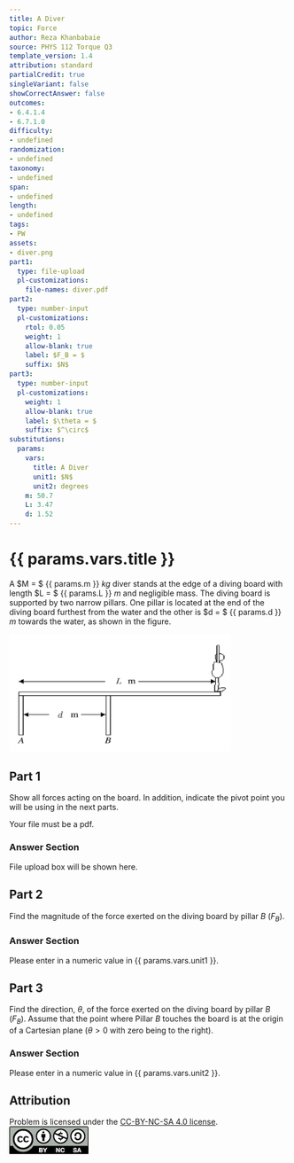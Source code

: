 ```yaml
---
title: A Diver
topic: Force
author: Reza Khanbabaie
source: PHYS 112 Torque Q3
template_version: 1.4
attribution: standard
partialCredit: true
singleVariant: false
showCorrectAnswer: false
outcomes:
- 6.4.1.4
- 6.7.1.0
difficulty:
- undefined
randomization:
- undefined
taxonomy:
- undefined
span:
- undefined
length:
- undefined
tags:
- PW
assets:
- diver.png
part1:
  type: file-upload
  pl-customizations:
    file-names: diver.pdf
part2:
  type: number-input
  pl-customizations:
    rtol: 0.05
    weight: 1
    allow-blank: true
    label: $F_B = $
    suffix: $N$
part3:
  type: number-input
  pl-customizations:
    weight: 1
    allow-blank: true
    label: $\theta = $
    suffix: $^\circ$
substitutions:
  params:
    vars:
      title: A Diver
      unit1: $N$
      unit2: degrees
    m: 50.7
    L: 3.47
    d: 1.52
---
```

# {{ params.vars.title }}
A $M = $ {{ params.m }} $kg$ diver stands at the edge of a diving board with length $L = $ {{ params.L }} $m$ and negligible mass. The diving board is supported by two narrow pillars. One pillar is located at the end of the diving board furthest from the water and the other is $d = $ {{ params.d }} $m$ towards the water, as shown in the figure.

<img src="diver.png" width=400 alt="A diver stands at the right edge of a diving board of length L metres supported by two pillars A and B which are d metres apart. Pillar A touches the left end of the board.">

## Part 1

Show all forces acting on the board. In addition, indicate the pivot point you will be using in the next parts.

Your file must be a pdf.

### Answer Section

File upload box will be shown here.

## Part 2

Find the magnitude of the force exerted on the diving board by pillar $B$ ($F_B$).

### Answer Section

Please enter in a numeric value in {{ params.vars.unit1 }}.

## Part 3

Find the direction, $\theta$, of the force exerted on the diving board by pillar $B$ ($F_B$). Assume that the point where Pillar $B$ touches the board is at the origin of a Cartesian plane ($\theta > 0$ with zero being to the right).

### Answer Section

Please enter in a numeric value in {{ params.vars.unit2 }}.

## Attribution

Problem is licensed under the [CC-BY-NC-SA 4.0 license](https://creativecommons.org/licenses/by-nc-sa/4.0/).<br> ![The Creative Commons 4.0 license requiring attribution-BY, non-commercial-NC, and share-alike-SA license.](https://raw.githubusercontent.com/firasm/bits/master/by-nc-sa.png)